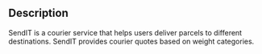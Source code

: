 ## Description
SendIT is a courier service that helps users deliver parcels to different destinations. SendIT provides courier quotes based on weight categories.